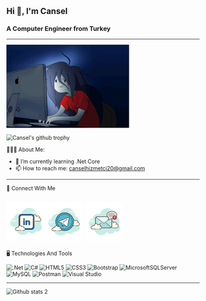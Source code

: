 ## Hi 👋, I'm Cansel
### A Computer Engineer from Turkey
---

<p align="center">

![](https://raw.githubusercontent.com/CanselHizmetci/CanselHizmetci/main/Assets/img/readmeGif.gif)

![Cansel's github trophy](https://github-profile-trophy.vercel.app/?username=CanselHizmetci&row=1)

</p>

👩🏽‍💻 About Me:


- 🌱 I’m currently learning .Net Core
- 📫 How to reach me: canselhizmetci20@gmail.com
---
💬 Connect With Me

[![LinkedIn](https://raw.githubusercontent.com/CanselHizmetci/CanselHizmetci/main/Assets/img/linkedin.png)](https://www.linkedin.com/in/canselhizmetci/)[![Telegram](https://raw.githubusercontent.com/CanselHizmetci/CanselHizmetci/main/Assets/img/telegram.png)](https://t.me/CanselHizmetci) [![Mail](https://raw.githubusercontent.com/CanselHizmetci/CanselHizmetci/main/Assets/img/mail.png)](mailto:canselhizmetci20@gmail.com)
---
🖥 Technologies And Tools

![.Net](https://img.shields.io/badge/.NET-5C2D91?style=for-the-badge&logo=.net&logoColor=white) ![C#](https://img.shields.io/badge/c%23-%23239120.svg?style=for-the-badge&logo=c-sharp&logoColor=white) ![HTML5](https://img.shields.io/badge/html5-%23E34F26.svg?style=for-the-badge&logo=html5&logoColor=white) ![CSS3](https://img.shields.io/badge/css3-%231572B6.svg?style=for-the-badge&logo=css3&logoColor=white) ![Bootstrap](https://img.shields.io/badge/bootstrap-%23563D7C.svg?style=for-the-badge&logo=bootstrap&logoColor=white)    ![MicrosoftSQLServer](https://img.shields.io/badge/Microsoft%20SQL%20Sever-CC2927?style=for-the-badge&logo=microsoft%20sql%20server&logoColor=white)	![MySQL](https://img.shields.io/badge/mysql-%2300f.svg?style=for-the-badge&logo=mysql&logoColor=white) ![Postman](https://img.shields.io/badge/Postman-FF6C37?style=for-the-badge&logo=postman&logoColor=white) ![Visual Studio](https://img.shields.io/badge/Visual%20Studio-5C2D91.svg?style=for-the-badge&logo=visual-studio&logoColor=white)

---
![Github stats 2](https://github-readme-stats.vercel.app/api?username=CanselHizmetci&show_icons=true&theme=radical)


